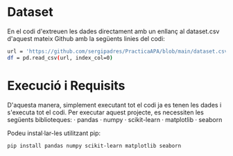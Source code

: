# Dataset

En el codi d'extreuen les dades directament amb un enllanç al dataset.csv d'aquest mateix Github amb la següents linies del codi:
```bash
url = 'https://github.com/sergipadres/PracticaAPA/blob/main/dataset.csv?raw=true'
df = pd.read_csv(url, index_col=0)
```

# Execució i Requisits
D'aquesta manera, simplement executant tot el codi ja es tenen les dades i s'executa tot el codi. 
Per executar aquest projecte, es necessiten les següents biblioteques:
· pandas
· numpy
· scikit-learn
· matplotlib
· seaborn

Podeu instal·lar-les utilitzant pip:
```bash
pip install pandas numpy scikit-learn matplotlib seaborn  
```
